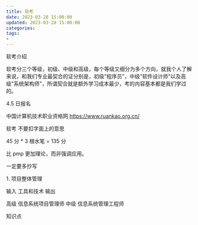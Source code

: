 ```yaml
---
title: 软考
date: 2023-03-28 15:00:00
updated: 2023-03-28 15:00:00
categories:
tags:
-
---
```


软考介绍

软考分三个等级，初级、中级和高级，每个等级又细分为多个方向，就我个人了解来说，和我们专业最契合的证分别是，初级"程序员"，中级"软件设计师"以及高级"系统架构师"，所谓契合就是额外学习成本最少，考的内容基本都是我们学过的。

4.5 日报名

中国计算机技术职业资格网
<https://www.ruankao.org.cn/>

软考
不要扣字面上的意思

45 分 * 3 根水笔 = 135 分

比 pmp 更加理论，而非强调应用。

一定要多抄写

1\. 项目整体管理

输入 工具和技术 输出

高级 信息系统项目管理师
中级 信息系统管理工程师

知识点
